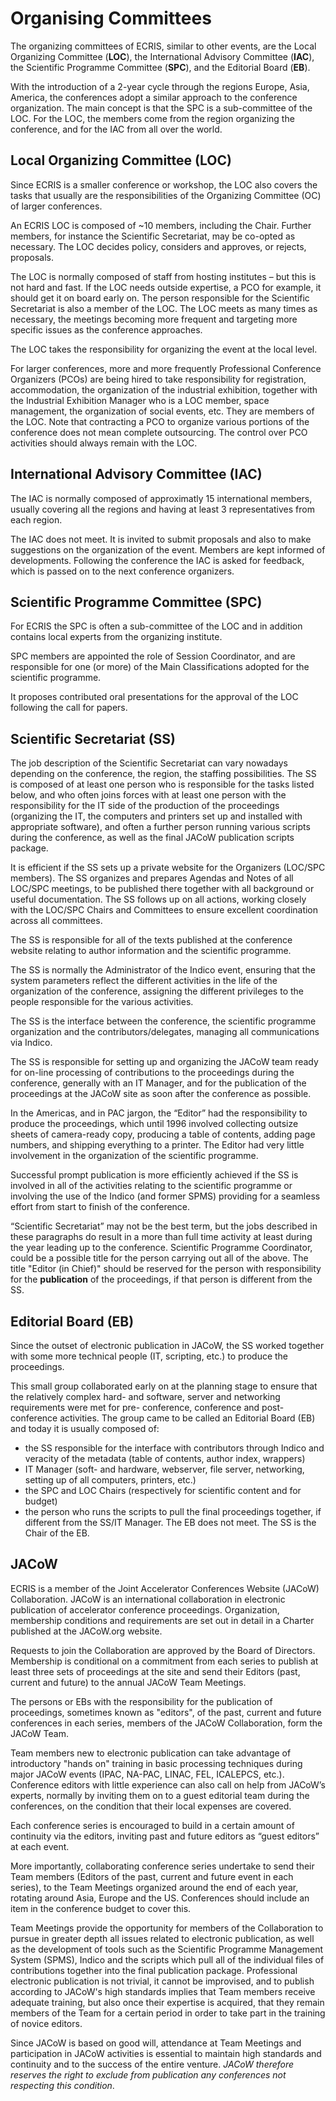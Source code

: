 # Organising Committees

The organizing committees of ECRIS, similar to other events, are the Local Organizing Committee (**LOC**), the International Advisory Committee (**IAC**), the Scientific Programme Committee (**SPC**), and the Editorial Board (**EB**).

With the introduction of a 2-year cycle through the regions Europe, Asia, America, the conferences adopt a similar approach to the conference organization. The main concept is that the SPC is a sub-committee of the LOC. For the LOC, the members come from the region organizing the conference, and for the IAC from all over the world.

## Local Organizing Committee (LOC)

Since ECRIS is a smaller conference or workshop, the LOC also covers the tasks that usually are the responsibilities of the Organizing Committee (OC) of larger conferences.

An ECRIS LOC is composed of ~10 members, including the Chair. Further members, for instance the Scientific Secretariat, may be co-opted as necessary. The LOC decides policy, considers and approves, or rejects, proposals.

The LOC is normally composed of staff from hosting institutes – but this is not hard and fast.  If the LOC needs outside expertise, a PCO for example, it should get it on board early on. The person responsible for the Scientific Secretariat is also a member of the LOC. The LOC meets as many times as necessary, the meetings becoming more frequent and targeting more specific issues as the conference approaches.

The LOC takes the responsibility for organizing the event at the local level.

For larger conferences, more and more frequently Professional Conference Organizers (PCOs) are being hired to take responsibility for registration, accommodation, the organization of the industrial exhibition, together with the Industrial Exhibition Manager who is a LOC member, space management, the organization of social events, etc. They are members of the LOC. Note that contracting a PCO to organize various portions of the conference does not mean complete outsourcing. The control over PCO activities should always remain with the LOC.

## International Advisory Committee (IAC)

The IAC is normally composed of approximatly 15 international members, usually covering all the regions and having at least 3 representatives from each region.

The IAC does not meet. It is invited to submit proposals and also to make suggestions on the organization of the event. Members are kept informed of developments. Following the conference the IAC is asked for feedback, which is passed on to the next conference organizers.

## Scientific Programme Committee (SPC)

For ECRIS the SPC is often a sub-committee of the LOC and in addition contains local experts from the organizing institute.

SPC members are appointed the role of Session Coordinator, and are responsible for one (or more) of the Main Classifications adopted for the scientific programme.

It proposes contributed oral presentations for the approval of the LOC following the call for papers.


## Scientific Secretariat (SS)

The job description of the Scientific Secretariat can vary nowadays depending on the conference, the region, the staffing possibilities. The SS is composed of at least one person who is responsible for the tasks listed below, and who often joins forces with at least one person with the responsibility for the IT side of the production of the proceedings (organizing the IT, the computers and printers set up and installed with appropriate software), and often a further person running various scripts during the conference, as well as the final JACoW publication scripts package.

It is efficient if the SS sets up a private website for the Organizers (LOC/SPC members). The SS organizes and prepares Agendas and Notes of all LOC/SPC meetings, to be published there together with all background or useful documentation. The SS follows up on all actions, working closely with the LOC/SPC Chairs and Committees to ensure excellent coordination across all committees.

The SS is responsible for all of the texts published at the conference website relating to author information and the scientific programme.

The SS is normally the Administrator of the Indico event, ensuring that the system parameters reflect the different activities in the life of the organization of the conference, assigning the different privileges to the people responsible for the various activities.

The SS is the interface between the conference, the scientific programme organization and the contributors/delegates, managing all communications via Indico.

The SS is responsible for setting up and organizing the JACoW team ready for on-line processing of contributions to the proceedings during the conference, generally with an IT Manager, and for the publication of the proceedings at the JACoW site as soon after the conference as possible.

In the Americas, and in PAC jargon, the “Editor” had the responsibility to produce the proceedings, which until 1996 involved collecting outsize sheets of camera-ready copy, producing a table of contents, adding page numbers, and shipping everything to a printer. The Editor had very little involvement in the organization of the scientific programme.

Successful prompt publication is more efficiently achieved if the SS is involved in all of the activities relating to the scientific programme or involving the use of the Indico (and former SPMS) providing for a seamless effort from start to finish of the conference.

“Scientific Secretariat” may not be the best term, but the jobs described in these paragraphs do result in a more than full time activity at least during the year leading up to the conference.  Scientific Programme Coordinator, could be a possible title for the person carrying out all of the above. The title "Editor (in Chief)" should be reserved for the person with responsibility for the **publication** of the proceedings, if that person is different from the SS.

## Editorial Board (EB)

Since the outset of electronic publication in JACoW, the SS worked together with some more technical people (IT, scripting, etc.) to produce the proceedings.

This small group collaborated early on at the planning stage to ensure that the relatively complex hard- and software, server and networking requirements were met for pre- conference, conference and post-conference activities. The group came to be called an Editorial Board (EB) and today it is usually composed of:

- the SS responsible for the interface with contributors through Indico and veracity of the metadata (table of contents, author index, wrappers)
- IT Manager (soft- and hardware, webserver, file server, networking, setting up of all computers, printers, etc.)
- the SPC and LOC Chairs (respectively for scientific content and for budget)
- the person who runs the scripts to pull the final proceedings together, if different from the SS/IT Manager. The EB does not meet. The SS is the Chair of the EB.

## JACoW

ECRIS is a member of the Joint Accelerator Conferences Website (JACoW) Collaboration. JACoW is an international collaboration in electronic publication of accelerator conference proceedings. Organization, membership conditions and requirements are set out in detail in a Charter published at the JACoW.org website.

Requests to join the Collaboration are approved by the Board of Directors. Membership is conditional on a commitment from each series to publish at least three sets of proceedings at the site and send their Editors (past, current and future) to the annual JACoW Team Meetings.

The persons or EBs with the responsibility for the publication of proceedings, sometimes known as "editors", of the past, current and future conferences in each series, members of the JACoW Collaboration, form the JACoW Team.

Team members new to electronic publication can take advantage of introductory "hands on" training in basic processing techniques during major JACoW events (IPAC, NA-PAC, LINAC, FEL, ICALEPCS, etc.). Conference editors with little experience can also call on help from JACoW’s experts, normally by inviting them on to a guest editorial team during the conferences, on the condition that their local expenses are covered.

Each conference series is encouraged to build in a certain amount of continuity via the editors, inviting past and future editors as “guest editors” at each event.

More importantly, collaborating conference series undertake to send their Team members (Editors of the past, current and future event in each series), to the Team Meetings organized around the end of each year, rotating around Asia, Europe and the US. Conferences should include an item in the conference budget to cover this.

Team Meetings provide the opportunity for members of the Collaboration to pursue in greater depth all issues related to electronic publication, as well as the development of tools such as the Scientific Programme Management System (SPMS), Indico and the scripts which pull all of the individual files of contributions together into the final publication package. Professional electronic publication is not trivial, it cannot be improvised, and to publish according to JACoW's high standards implies that Team members receive adequate training, but also once their expertise is acquired, that they remain members of the Team for a certain period in order to take part in the training of novice editors.

Since JACoW is based on good will, attendance at Team Meetings and participation in JACoW activities is essential to maintain high standards and continuity and to the success of the entire venture. *JACoW therefore reserves the right to exclude from publication any conferences not respecting this condition*.
